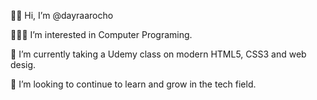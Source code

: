 👋🏻 Hi, I’m @dayraarocho

👩🏻‍💻 I’m interested in Computer Programing.

🌱 I’m currently taking a Udemy class on modern HTML5, CSS3 and web desig.

💞️ I’m looking to continue to learn and grow in the tech field.


<!--
**dayraarocho/dayraarocho** is a ✨ _special_ ✨ repository because its `README.md` (this file) appears on your GitHub profile.

Here are some ideas to get you started:

- 🔭 I’m currently working on ...
- 🌱 I’m currently learning ...
- 👯 I’m looking to collaborate on ...
- 🤔 I’m looking for help with ...
- 💬 Ask me about ...
- 📫 How to reach me: ...
- 😄 Pronouns: ...
- ⚡ Fun fact: ...
-->
